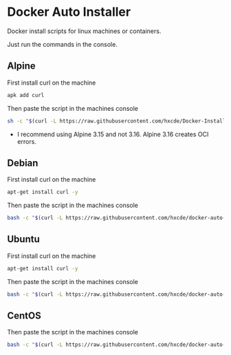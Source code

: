 # Docker Auto Installer
Docker install scripts for linux machines or containers.

Just run the commands in the console.

## Alpine
First install curl on the machine
```bash
apk add curl
```
Then paste the script in the machines console
```bash
sh -c "$(curl -L https://raw.githubusercontent.com/hxcde/Docker-Installer/main/alpine.sh)"
```
- I recommend using Alpine 3.15 and not 3.16. Alpine 3.16 creates OCI errors.
## Debian
First install curl on the machine
```bash
apt-get install curl -y
```
Then paste the script in the machines console
```bash
bash -c "$(curl -L https://raw.githubusercontent.com/hxcde/docker-auto-installer/main/debian.sh)"
```
## Ubuntu
First install curl on the machine
```bash
apt-get install curl -y
```
Then paste the script in the machines console
```bash
bash -c "$(curl -L https://raw.githubusercontent.com/hxcde/docker-auto-installer/main/ubuntu.sh)"
```
## CentOS
Then paste the script in the machines console
```bash
bash -c "$(curl -L https://raw.githubusercontent.com/hxcde/docker-auto-installer/main/centos.sh))"
```
